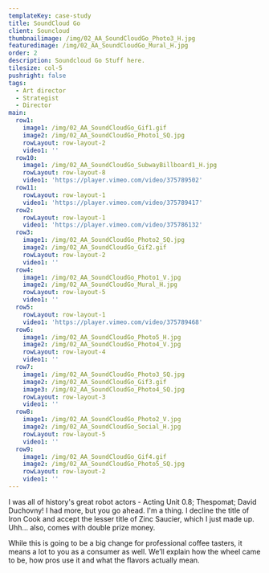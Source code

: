```yaml
---
templateKey: case-study
title: SoundCloud Go
client: Souncloud
thumbnailimage: /img/02_AA_SoundCloudGo_Photo3_H.jpg
featuredimage: /img/02_AA_SoundCloudGo_Mural_H.jpg
order: 2
description: Soundcloud Go Stuff here.
tilesize: col-5
pushright: false
tags:
  - Art director
  - Strategist
  - Director
main:
  row1:
    image1: /img/02_AA_SoundCloudGo_Gif1.gif
    image2: /img/02_AA_SoundCloudGo_Photo1_SQ.jpg
    rowLayout: row-layout-2
    video1: ''
  row10:
    image1: /img/02_AA_SoundCloudGo_SubwayBillboard1_H.jpg
    rowLayout: row-layout-8
    video1: 'https://player.vimeo.com/video/375789502'
  row11:
    rowLayout: row-layout-1
    video1: 'https://player.vimeo.com/video/375789417'
  row2:
    rowLayout: row-layout-1
    video1: 'https://player.vimeo.com/video/375786132'
  row3:
    image1: /img/02_AA_SoundCloudGo_Photo2_SQ.jpg
    image2: /img/02_AA_SoundCloudGo_Gif2.gif
    rowLayout: row-layout-2
    video1: ''
  row4:
    image1: /img/02_AA_SoundCloudGo_Photo1_V.jpg
    image2: /img/02_AA_SoundCloudGo_Mural_H.jpg
    rowLayout: row-layout-5
    video1: ''
  row5:
    rowLayout: row-layout-1
    video1: 'https://player.vimeo.com/video/375789468'
  row6:
    image1: /img/02_AA_SoundCloudGo_Photo5_H.jpg
    image2: /img/02_AA_SoundCloudGo_Photo4_V.jpg
    rowLayout: row-layout-4
    video1: ''
  row7:
    image1: /img/02_AA_SoundCloudGo_Photo3_SQ.jpg
    image2: /img/02_AA_SoundCloudGo_Gif3.gif
    image3: /img/02_AA_SoundCloudGo_Photo4_SQ.jpg
    rowLayout: row-layout-3
    video1: ''
  row8:
    image1: /img/02_AA_SoundCloudGo_Photo2_V.jpg
    image2: /img/02_AA_SoundCloudGo_Social_H.jpg
    rowLayout: row-layout-5
    video1: ''
  row9:
    image1: /img/02_AA_SoundCloudGo_Gif4.gif
    image2: /img/02_AA_SoundCloudGo_Photo5_SQ.jpg
    rowLayout: row-layout-2
    video1: ''
---
```


I was all of history's great robot actors - Acting Unit 0.8; Thespomat; David Duchovny! I had more, but you go ahead. I'm a thing. I decline the title of Iron Cook and accept the lesser title of Zinc Saucier, which I just made up. Uhh… also, comes with double prize money.

While this is going to be a big change for professional coffee tasters, it means a lot to you as a consumer as well. We’ll explain how the wheel came to be, how pros use it and what the flavors actually mean.
